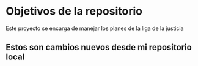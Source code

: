 # Objetivos de la repositorio

Este proyecto se encarga de manejar los planes de la liga de la justicia


## Estos son cambios nuevos desde mi repositorio local
